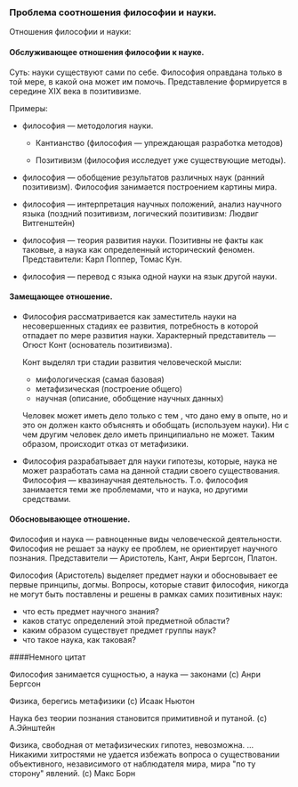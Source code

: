 ### Проблема соотношения философии и науки.

Отношения философии и науки:

#### Обслуживающее отношения философии к науке.

Суть: науки существуют сами по себе. Философия оправдана только в той мере, в какой она может им помочь. 
Представление формируется в середине XIX века в позитивизме.

Примеры:

* философия — методология науки.

  * Кантианство (философия — упреждающая разработка методов)

  * Позитивизм (философия исследует уже существующие методы).

* философия — обобщение результатов различных наук (ранний позитивизм). Философия занимается построением картины мира.
* философия — интерпретация научных положений, анализ научного языка (поздний позитивизм, логический позитивизм: Людвиг Витгенштейн)
* философия — теория развития науки. Позитивны не факты как таковые, а наука как определенный исторический феномен. 
Представители: Карл Поппер, Томас Кун.
* философия — перевод с языка одной науки на язык другой науки.

#### Замещающее отношение.

* Философия рассматривается как заместитель науки на несовершенных стадиях ее развития, потребность в которой отпадает по мере развития науки.
Характерный представитель — Огюст Конт (основатель позитивизма).

  Конт выделял три стадии развития человеческой мысли:
  * мифологическая (самая базовая)
  * метафизическая (построение общего)
  * научная (описание, обобщение научных данных)

  Человек может иметь дело только с тем , что дано ему в опыте, но и это он должен как­то объяснять и обобщать (используем науки). Ни с чем другим
  человек дело иметь принципиально не может. Таким образом, происходит отказ от метафизики.

* Философия разрабатывает для науки гипотезы, которые, наука не может разработать сама на данной стадии своего существования. 
Философия — квазинаучная деятельность. Т.о. философия занимается теми же проблемами, что и наука, но другими средствами.

#### Обосновывающее отношение.

Философия и наука — равноценные виды человеческой деятельности. Философия не решает за науку ее проблем, не
ориентирует научного познания. Представители — Аристотель, Кант, Анри Бергсон, Платон.

Философия (Аристотель) выделяет предмет науки и обосновывает ее первые принципы, догмы. Вопросы, которые
ставит философия, никогда не могут быть поставлены и решены в рамках самих позитивных наук:
  * что есть предмет научного знания?
  * каков статус определений этой предметной области?
  * каким образом существует предмет группы наук?
  * что такое наука, как таковая?

####Немного цитат

Философия занимается сущностью, а наука — законами (с) Анри Бергсон

Физика, берегись метафизики (c) Исаак Ньютон

Наука без теории познания становится примитивной и путаной. (c) А.Эйнштейн

Физика, свободная от метафизических гипотез, невозможна. ... Никакими хитростями не удается избежать вопроса о
существовании объективного, независимого от наблюдателя мира, мира "по ту сторону" явлений. (с) Макс Борн
